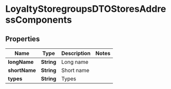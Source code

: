 
# LoyaltyStoregroupsDTOStoresAddressComponents

## Properties
Name | Type | Description | Notes
------------ | ------------- | ------------- | -------------
**longName** | **String** | Long name | 
**shortName** | **String** | Short name | 
**types** | **String** | Types | 




